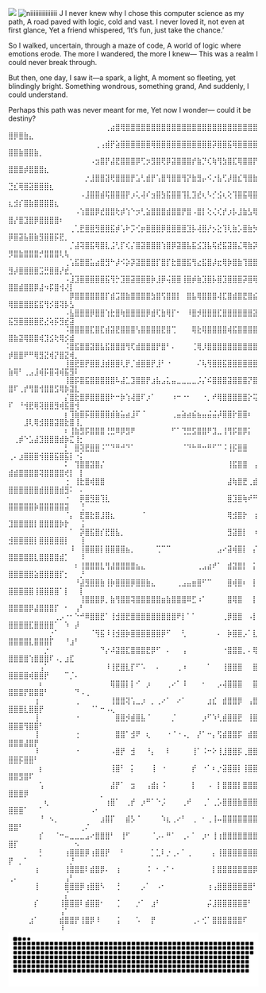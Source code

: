  
![](https://komarev.com/ghpvc/?username=Namiii135&color=grey)
<img src="output-onlinegiftools.gif" alt="niiiiiiiiiiiiiiii" width="30%" />
J
I never knew why I chose this computer science as my path,
A road paved with logic, cold and vast.
I never loved it, not even at first glance,
Yet a friend whispered, ‘It’s fun, just take the chance.’

So I walked, uncertain, through a maze of code,
A world of logic where emotions erode.
The more I wandered, the more I knew—
This was a realm I could never break through.

But then, one day, I saw it—a spark, a light,
A moment so fleeting, yet blindingly bright.
Something wondrous, something grand,
And suddenly, I could understand.

Perhaps this path was never meant for me,
Yet now I wonder—
could it be destiny?
⠀⠀⠀⠀⠀⠀⠀⠀⠀⠀⠀⠀⠀⠀⠀⠀⠀⠀⠀⢀⣴⣿⢿⣿⣿⣿⣿⣿⣿⣿⣿⣿⣿⣿⣿⣿⣿⣿⣿⣿⣿⣿⣿⣿⣿⣿⣿⣿⣿⣿⡿⣿⣷⣄⠀⠀⠀⠀⠀⠀⠀⠀⠀⠀⠀⠀⠀⠀⠀⠀
⠀⠀⠀⠀⠀⠀⠀⠀⠀⠀⠀⠀⠀⠀⠀⠀⠀⢀⢠⣾⡟⣵⣿⣿⣿⣿⣿⣿⢿⣿⣿⣿⣿⣿⣿⣿⣿⣿⣿⣿⡽⣿⣿⣯⢿⣿⣿⣿⣿⣿⣿⣷⣿⣿⣷⡀⠀⠀⠀⠀⠀⠀⠀⠀⠀⠀⠀⠀⠀⠀
⠀⠀⠀⠀⠀⠀⠀⠀⠀⠀⠀⠀⠀⠀⠀⠀⠠⣲⣿⡟⣼⣟⣿⣿⣿⡿⢋⡲⣻⣿⢟⡿⣽⣿⣿⣿⡞⣷⡙⢎⢷⢻⣳⣿⣏⢿⣿⣿⡟⣿⣿⣿⡾⣿⣿⣿⣆⠀⠀⠀⠀⠀⠀⠀⠀⠀⠀⠀⠀⠀
⠀⠀⠀⠀⠀⠀⠀⠀⠀⠀⠀⠀⠀⠀⠀⡐⣸⣿⣿⣽⢟⣿⣿⣿⡟⣡⢃⣾⡟⢡⣿⢻⣿⣿⢻⡝⣷⣻⡤⠪⡐⣧⢋⡼⣿⣎⢻⣿⣷⣙⣎⢿⣿⣽⣿⣿⣿⣆⠀⠀⠀⠀⠀⠀⠀⠀⠀⠀⠀⠀
⠀⠀⠀⠀⠀⠀⠀⠀⠀⠀⠀⠀⠀⠀⠠⣸⣿⣿⣾⢯⣿⣿⣿⡟⡰⢅⢼⠎⣲⣿⣳⣯⣿⣿⢹⣇⣹⣞⢆⠣⡊⣪⢆⢕⢹⣿⣯⢿⣿⣆⣺⡎⣿⣷⣿⣿⣿⣿⣆⠀⠀⠀⠀⠀⠀⠀⠀⠀⠀⠀
⠀⠀⠀⠀⠀⠀⠀⠀⠀⠀⠀⠀⠀⠠⢱⣿⣿⡿⣞⣿⣿⢗⡾⢱⠑⡲⢃⣵⣿⣿⣿⣾⣿⣿⡟⣿⠠⣿⡇⢕⢌⢎⡞⡰⡧⣸⣷⣣⢿⣿⡜⣿⣹⣿⡿⣿⣿⣿⣿⠆⠀⠀⠀⠀⠀⠀⠀⠀⠀⠀
⠀⠀⠀⠀⠀⠀⠀⠀⠀⠀⠀⠀⢀⢁⣟⣿⣿⣻⣿⣿⣯⡾⢡⠗⡩⢊⡶⣿⣿⣿⡿⣿⣿⣿⣿⣹⡧⢼⣿⡜⡢⣕⢹⢇⣷⡡⣿⣷⡳⡿⣿⣽⣧⣿⣷⣻⣿⣿⡯⣟⡀⠀⠀⠀⠀⠀⠀⠀⠀⠀
⠀⠀⠀⠀⠀⠀⠀⠀⠀⠀⠀⠀⡈⣼⢽⣿⣯⢿⣿⣇⣨⢃⡏⢎⡌⣿⣽⣿⣿⣿⢱⣿⡿⣽⣿⣧⣯⣪⣹⣧⢯⣞⣯⣽⣿⣌⢿⣷⡽⡻⣿⣷⣿⣿⣿⡚⣿⣿⣿⢇⢧⠀⠀⠀⠀⠀⠀⠀⠀⠀
⠀⠀⠀⠀⠀⠀⠀⠀⠀⠀⠀⢀⢡⣯⣿⣿⣥⣴⣿⣻⠓⡼⠪⡵⡽⣽⣿⣿⣿⡏⣿⡏⣗⣿⣿⣯⢻⣔⣯⣿⡼⣖⢿⡷⣿⣷⢹⣿⣿⣻⡼⣿⣿⣿⣿⣩⣛⣿⣿⡜⣞⡀⠀⠀⠀⠀⠀⠀⠀⠀
⠀⠀⠀⠀⠀⠀⠀⠀⠀⠀⠀⠠⣸⣹⣿⣿⣿⣿⣿⣯⢻⡓⣹⣿⣽⣿⣿⣿⡷⣸⡿⢬⣿⣿⢸⣿⡾⣷⣹⣿⡧⣿⣹⣿⣿⣿⡽⣿⢿⣿⣿⣾⣿⣿⡿⣼⠲⡯⣿⢺⢜⡇⠀⠀⠀⠀⠀⠀⠀⠀
⠀⠀⠀⠀⠀⠀⠀⠀⠀⠀⠀⠀⡿⣿⣿⣿⣿⣿⣿⡏⣾⣩⣿⣷⣿⣿⣿⣿⣳⣿⢫⣿⣿⡇⠀⣿⣧⢿⣿⣿⣿⢼⣏⣿⣾⣿⣟⣿⣮⢿⣿⣿⣿⣿⣯⣯⢻⡪⣿⢽⡧⣣⠀⠀⠀⠀⠀⠀⠀⠀
⠀⠀⠀⠀⠀⠀⠀⠀⠀⠀⠀⠠⣧⣿⣿⣿⡿⣿⣿⢱⣗⣿⢷⣿⣿⣿⣿⡿⣾⢏⣷⢿⡏⠂⠀⠸⣿⡺⣿⣿⣿⣏⣿⣿⣿⣿⣿⣿⣽⣯⣻⣿⣿⣿⣿⣟⣜⢵⡯⣻⣞⣽⠀⠀⠀⠀⠀⠀⠀⠀
⠀⠀⠀⠀⠀⠀⠀⠀⠀⠀⠀⠨⣿⣿⣿⣿⣏⣿⣏⣾⣽⣟⣿⣿⣿⢣⣿⣿⣿⣿⣟⣿⢉⠀⠀⠀⢿⣗⢿⣿⣿⣿⣿⢾⣯⣿⣿⣿⣿⣿⣷⣽⢿⣿⣿⢾⣹⣪⢗⢿⡪⣾⠀⠀⠀⠀⠀⠀⠀⠀
⠀⠀⠀⠀⠀⠀⠀⠀⠀⠀⠀⠨⣿⣯⣿⣿⣽⣿⣧⣯⣿⣿⣿⢻⢏⣾⣿⣿⣿⡟⣿⠃⠄⠀⠀⠀⢈⢿⡸⣿⣿⣿⣿⣿⣿⣿⣿⣿⣿⡾⣿⣿⠟⠛⢿⣻⣝⢾⡝⣿⣝⢾⡀⠀⠀⠀⠀⠀⠀⠀
⠀⠀⠀⠀⠀⠀⠀⠀⠀⠀⠀⢸⣿⣟⣿⡟⣿⣿⣸⣾⣿⣿⢇⡟⡈⣾⣿⣿⡟⣸⠃⠐⠀⠀⠀⠀⠀⠌⢧⢻⣿⣿⣯⣿⣿⣿⣿⣿⣿⣷⢿⠃⢀⣠⣸⢾⡯⣿⢽⢾⣯⣻⠇⠀⠀⠀⠀⠀⠀⠀
⠀⠀⠀⠀⠀⠀⠀⠀⠀⠀⠀⢸⣿⡯⣿⣯⣿⣿⣿⣿⣿⠧⣼⣁⣹⣿⣿⡟⣰⣧⣠⣅⣤⣀⣀⣀⣀⡨⡌⠮⣿⣿⣿⣽⣿⣿⣿⡝⣿⣿⠏⢀⡞⢻⣿⢺⣿⣿⣫⢿⡷⣽⣇⠀⠀⠀⠀⠀⠀⠀
⠀⠀⠀⠀⠀⠀⠀⠀⠀⠀⠀⡌⣿⣗⣿⡿⣿⣿⣿⣿⠗⠒⡷⢱⢼⣿⠏⡰⠁⠀⠀⠀⠰⠒⠐⠂⠀⠀⠐⡀⠞⢿⣿⣿⣿⣿⣿⡕⢭⠏⠀⠘⢺⣟⢿⢽⣿⣿⣻⢾⣯⣿⢺⠀⠀⠀⠀⠀⠀⠀
⠀⠀⠀⠀⠀⠀⠀⠀⠀⠀⠀⡆⢹⣷⣿⡯⣿⣿⣿⣿⣾⣷⣥⣴⣸⠏⠈⠀⠀⠀⠀⠀⢀⣤⣵⣴⣮⣦⣤⣬⣬⡼⣿⣿⡗⣿⣿⠆⠀⠀⠀⠀⣸⢇⢿⣺⣿⣿⣽⣿⣗⣿⢸⡀⠀⠀⠀⠀⠀⠀
⠀⠀⠀⠀⠀⠀⠀⠀⠀⠀⠀⠆⢸⣷⣻⡯⣿⣿⣿⢘⣛⠿⡿⣻⠟⠀⠀⠀⠀⠀⠀⠀⠋⠁⢙⣛⣫⣿⣿⠟⣹⣀⢸⢻⡯⣿⡿⡅⠀⠀⢀⡾⠑⣡⣼⣹⣿⣿⣿⣾⡷⣍⢸⡂⠀⠀⠀⠀⠀⠀
⠀⠀⠀⠀⠀⠀⠀⠀⠀⠀⠀⡃⠀⣿⢽⣟⣿⣿⠨⠉⠙⠛⠚⠙⠁⠀⠀⠀⠀⠀⠀⠀⠀⠀⠈⠙⠓⠛⠒⠛⠋⠉⠨⢸⡯⣿⣿⠀⠀⢀⠄⣰⣿⣿⣿⢺⣿⣿⣯⣿⣯⡇⠐⡅⠀⠀⠀⠀⠀⠀
⠀⠀⠀⠀⠀⠀⠀⠀⠀⠀⠀⠅⠀⢹⣿⣿⣽⣿⡌⠀⠀⠀⠀⠀⠀⠀⠀⠀⠀⠀⠀⠀⠀⠀⠀⠀⠀⠀⠀⠀⠀⠀⠀⢸⣯⣿⣿⠀⢠⣾⣾⣿⣿⣿⣿⢽⣿⣿⣿⣿⢞⡇⠀⡇⠀⠀⠀⠀⠀⠀
⠀⠀⠀⠀⠀⠀⠀⠀⠀⠀⠀⢐⠀⢸⣗⣿⢾⣿⣿⠀⠀⠀⠀⠀⠀⠀⠀⠀⠀⠀⠀⠀⠀⠀⠀⠀⠀⠀⠀⠀⠀⠀⠀⣼⢷⣿⣟⢀⣾⣿⣿⣿⣿⣿⣿⣾⣿⣿⣿⣾⣻⠅⠀⠄⠀⠀⠀⠀⠀⠀
⠀⠀⠀⠀⠀⠀⠀⠀⠀⠀⠀⠐⠀⠀⡿⣿⣻⣿⢹⣇⠀⠀⠀⠀⠀⠀⠀⠀⠀⠀⠀⠀⠀⠀⠀⠀⠀⠀⠀⠀⠀⠀⠀⣿⣹⣿⢷⠞⠛⣿⣿⣿⣿⣿⡷⣿⣿⣿⣿⣿⣽⠀⠀⢘⠀⠀⠀⠀⠀⠀
⠀⠀⠀⠀⠀⠀⠀⠀⠀⠀⠀⠈⡄⠀⣟⣿⣗⣿⣸⣿⣆⠀⠀⠀⠀⠀⠈⠀⠀⠀⠀⠀⠀⠀⠀⠀⠀⠀⠀⠀⠀⠀⠀⢿⣺⣿⡗⠀⢰⣹⣿⣿⣿⣿⡇⣿⣿⣿⣿⡷⡗⠀⠀⢨⠀⠀⠀⠀⠀⠀
⠀⠀⠀⠀⠀⠀⠀⠀⠀⠀⠀⠀⠁⠀⡽⣿⣯⣿⡎⣟⣿⣧⡀⠀⠀⠀⠀⠀⠀⠀⠀⠀⠀⠀⠀⠀⠀⠀⠀⠀⠀⠀⠀⣻⣽⣿⡇⠀⠰⣺⣿⣿⣿⣿⡇⣿⣿⣿⣿⣿⡇⠀⠀⢸⠀⠀⠀⠀⠀⠀
⠀⠀⠀⠀⠀⠀⠀⠀⠀⠀⠀⠀⠸⠀⢸⣿⣿⣿⡇⣿⣿⣿⣿⣦⡀⠀⠀⠀⠀⢉⠉⠉⠀⠀⠀⠀⠀⠀⠀⠀⠀⣠⠔⣽⢾⣿⡇⠀⡌⣿⣿⣿⣿⣿⣇⣿⣿⣿⣿⣾⡁⠀⠀⠸⠀⠀⠀⠀⠀⠀
⠀⠀⠀⠀⠀⠀⠀⠀⠀⠀⠀⠀⠀⠆⢸⣿⣿⣿⣇⢻⣼⣿⣿⣿⣿⣦⣄⠀⠀⠀⠀⠀⠀⠀⠀⠀⠀⢀⣠⣴⠞⠁⠀⣾⣽⣿⡇⠀⡅⣿⣿⣿⣿⣿⣵⣿⣿⣿⣿⡏⡂⠀⠀⡘⠀⠀⠀⠀⠀⠀
⠀⠀⠀⠀⠀⠀⠀⠀⠀⠀⠀⠀⠀⠘⣼⣻⣿⣿⣷⢸⡷⣿⣿⣿⡿⣿⣿⣷⣄⠀⠀⠀⠀⢀⣠⣤⣶⣿⠋⠉⠀⠀⠀⣿⢾⣿⠆⠀⡇⣿⣿⣿⣿⣿⢸⣿⣿⣿⣿⠁⡇⠀⠀⡇⠀⠀⠀⠀⠀⠀
⠀⠀⠀⠀⠀⠀⠀⠀⠀⠀⠀⠀⠀⠀⢸⣿⣿⣿⡿⡀⣷⢻⣿⣿⢽⣿⣿⣿⣿⣿⣶⣷⣿⣿⣿⠿⣋⠰⠁⠀⠀⠀⠀⣿⢿⣿⠀⠀⡇⣿⣿⣿⣿⡿⣼⣿⣿⣿⡏⠀⠂⠀⢠⠃⠀⠀⠀⠀⠀⠀
⠀⠀⠀⠀⠀⠀⠀⠀⠀⢀⡠⠐⠂⠑⠚⠿⣿⣿⣟⠁⢸⣺⣿⣟⣿⣿⣿⣿⣿⣿⣿⣿⣿⠟⡇⠁⠁⠀⠀⠀⠀⠀⢀⡿⣿⣿⠀⠠⡇⣿⣿⣿⣿⣏⣿⣿⣿⣿⠁⠀⠱⠀⡼⠀⠀⠀⠀⠀⠀⠀
⠀⠀⠀⠀⠀⠀⠀⠀⡐⠁⠀⠀⠀⠀⠀⠀⠈⢻⣯⠸⢸⣺⣿⡷⣿⣿⣿⣿⣿⣿⡿⠋⠀⠀⢃⠀⠀⠀⠀⠀⠀⠄⠀⡷⣿⣿⡠⠁⣇⣿⣿⣿⣿⣇⣿⣿⣿⡏⠀⠀⠘⣰⠃⠀⠀⠀⠀⠀⠀⠀
⠀⠀⠀⠀⠀⠀⠀⡐⠀⠀⠀⠀⠀⠀⠀⠀⠀⠀⠙⡔⠼⣽⣿⣏⣿⣿⣿⣟⡿⠋⠀⠄⠀⠀⢠⠀⠀⠀⠀⠀⠀⠀⠐⣿⣿⣿⡀⠄⢿⣿⣿⣿⣿⢱⣿⣿⣿⠏⠠⡀⣰⣏⠀⠀⠀⠀⠀⠀⠀⠀
⠀⠀⠀⠀⠀⠀⢠⠁⠀⠀⠀⠀⠀⠀⠀⠀⠀⠀⠀⠸⢸⣟⣿⣇⡏⠋⠡⠀⠀⠄⠀⠀⠀⢀⠰⠀⠀⠀⠀⠁⠀⠀⢸⣿⣿⣿⠀⠀⣿⣿⣿⣿⣿⢾⣿⣿⡟⠀⠀⠀⠉⡈⠄⠀⠀⠀⠀⠀⠀⠀
⠀⠀⠀⠀⠀⠀⠆⠀⠀⠀⠀⠀⠀⠀⠀⠀⠀⠀⠀⠀⢿⣿⣿⡇⡇⠊⠀⡰⠀⠀⠀⢀⠔⠁⠸⠀⠀⠀⠂⠀⠀⡠⢼⣿⣿⣿⠀⠀⣿⣿⣿⣿⡟⣿⣿⣿⠃⠀⠀⠀⠀⠀⠙⠠⢀⠀⠀⠀⠀⠀
⠀⠀⠀⠀⠀⢰⠀⠀⠀⠀⠀⠀⠀⢀⠀⠀⠀⠀⠀⠀⢸⣿⣿⢽⢡⣀⡰⠀⡀⢀⠔⠁⠀⠔⠁⠀⠀⠀⠀⣰⣎⠀⣾⣿⣿⡿⠀⢠⣿⣿⣿⣿⣇⣿⣿⡟⠀⠀⠀⠀⠀⠀⠀⠀⠀⠈⠁⠒⠠⢄
⠀⠀⠀⠀⠀⢸⠀⠀⠀⠀⠀⠀⠀⠐⠀⠀⠀⠀⠀⠀⠀⣿⣿⡺⣾⣿⣧⠈⠀⠀⠀⠀⡈⠀⠀⠀⠀⠀⡰⠋⠱⢃⣾⣿⣿⣟⠀⢸⣿⣿⣿⣿⢻⣿⣿⠃⠀⠀⠀⠀⠀⠀⠀⠀⠀⠀⠀⠀⠀⠀
⠀⠀⠀⠀⠀⢸⠀⠀⠀⠀⠀⠀⠀⢐⠀⠀⠀⠀⠀⠀⠀⣿⣿⠁⣺⠟⠀⢆⠀⠀⠀⠐⠈⠐⠠⡀⠀⡜⠁⠒⡄⢫⣾⣿⣿⡯⠀⣾⣿⣿⣿⣿⣼⣿⡟⠀⠀⠀⠀⠀⠀⠀⠀⠀⠀⠀⠀⠀⠀⠀
⠀⠀⠀⠀⠀⠸⠀⠀⠀⠀⠀⠀⠀⠐⠀⠀⠀⠀⠀⠀⠠⣿⡟⠀⣺⠀⠀⠘⡄⠀⠀⠇⠀⠀⠀⠀⢸⠁⠨⠒⠕⢸⣸⣿⣿⡯⢀⣿⣿⣿⣿⡯⣿⣿⠃⠀⠀⠀⠀⠀⠀⠀⠀⠀⠀⠀⠀⠀⠀⠀
⠀⠀⠀⠀⠀⠀⡆⠀⠀⠀⠀⠀⠀⠀⠀⠀⠀⠀⠀⠀⢸⣿⠃⠀⡅⠀⠀⠀⢸⠀⠐⠀⠀⠀⠀⠀⡞⠀⠐⠁⠆⡐⣽⣿⣿⡇⢸⣿⣿⣿⣿⣻⣿⠏⠀⠀⠀⠀⠀⠀⠀⠀⠀⠀⠀⠀⠀⠀⠀⠀
⠀⠀⠀⠀⠀⠀⢡⠀⠀⠀⠀⠀⠀⠀⠀⠀⠀⠀⠀⠀⣼⡟⠁⠀⣲⠀⠀⢠⣾⡆⠨⠀⠀⠀⠀⠀⡇⠀⠀⠠⠀⡇⣿⣿⣿⡇⣿⣿⣿⣿⣿⣿⡿⠀⠀⠀⠀⠀⠀⠀⠀⠀⠀⠀⠀⠀⠀⡀⠀⠀
⠀⠀⠀⠀⠀⠀⠀⢆⠀⠀⠀⠀⠀⠀⠀⠀⠀⠀⠀⢰⣿⠁⠀⢀⡞⠀⡰⠛⠁⠑⡨⠀⠀⠀⢀⠞⠀⠀⢀⠁⢀⡡⣿⣿⣿⣷⣿⣿⣿⣿⣿⣿⠁⠀⠀⠁⠀⠀⠀⠀⠀⠀⠀⠀⠀⠠⠂⠀⠀⠀
⠀⠀⠀⠀⠀⠀⠘⠀⠢⡀⠀⠀⠀⠀⠀⠀⠀⠀⣰⣿⡏⠀⠀⣾⡣⠈⠀⠀⠀⠀⠱⣆⢀⠔⠃⠀⢀⠀⠂⢀⢸⠤⣿⣿⣿⣿⣿⣿⣿⣿⣿⠃⠀⠀⠀⠀⠀⠀⠀⠀⠀⠀⠀⢀⠌⠀⠀⠀⠀⠀
⠀⠀⠀⠀⠀⠀⡎⠀⠀⠈⠒⠤⣀⣀⣀⣠⠔⣿⣿⣿⠃⠀⢸⠋⠀⠀⠀⠀⠈⡠⠄⠛⠁⠀⢀⠄⠁⠀⡰⠂⢸⢰⣿⣿⣿⣿⣿⣿⣿⣿⡏⠀⠀⠀⠀⠀⠀⠀⠀⠀⠀⠀⠢⠀⠀⠀⠀⠀⠀⠀
⠀⠀⠀⠀⠀⠀⡃⠀⠀⠀⠀⢰⣿⣿⣿⡿⢰⣿⣿⡟⠀⠀⠃⠀⠀⠀⠀⠀⡁⣁⠇⡐⢀⠄⠁⢀⠀⠀⠀⠀⡄⢸⣿⣿⣿⣿⣿⣿⣿⡟⠀⡀⠁⠀⠀⠀⠀⠀⠀⠀⠀⡘⠀⠀⠀⠀⠀⠀⠀⠀
⠀⠀⠀⠀⠀⢰⠀⠀⠀⠀⠀⢸⣿⣿⣿⠇⣾⣿⡿⠄⠀⢰⠀⠀⠀⠀⠀⠨⠀⠂⠠⠁⠂⠀⠀⠀⠀⠀⠀⠀⡇⣿⣿⣿⣿⣿⣿⣿⡿⢀⠄⠀⠀⠀⠀⠀⠀⠀⠀⠀⢠⠃⠀⠀⠀⠀⠀⠀⠀⠀
⠀⠀⠀⠀⠀⢸⠀⠀⠀⠀⠀⣿⣿⣿⡿⢰⣿⣿⠣⠀⠀⢘⠀⠀⠀⠀⡠⠁⠀⠠⠂⠀⠀⠀⠀⠀⠀⠀⠀⢰⢠⣿⣿⣿⣿⣿⣿⣿⠃⠀⠀⠀⠀⠀⠀⠀⠀⠀⠀⠀⡌⠀⠀⠀⠀⠀⠀⠀⠀⠀
⠀⠀⠀⠀⠀⡎⠀⠀⠀⠀⢸⣿⣿⣿⠇⣾⣿⣿⠂⠀⠀⢈⠀⠀⠀⡐⠁⠀⣰⠃⠀⠀⠀⠀⠀⠀⠀⠀⠀⡬⣸⣿⣿⣿⣿⣿⣿⠃⠀⠀⠀⠀⠀⠀⠀⠀⠀⠀⠀⢠⠁⠀⠀⠀⠀⠀⠀⠀⠀⠀
⠀⠀⠀⠀⣰⠁⠀⠀⠀⠀⣾⣿⣿⡟⢸⣿⡿⠸⠀⠀⠀⢨⠀⠀⠀⠡⠀⠀⡟⠀⠀⠀⠀⠀⠀⠀⢀⠄⢊⠁⣿⣿⣿⣿⣿⣿⠏⠀⠀⠀⠀⠀⠀⠀⠀⠀⠀⠀⠀⠸⠀⠀⠀⠀⠀⠀⠀⠀⠀⠀<picture>
  <source media="(prefers-color-scheme: dark)" srcset="https://raw.githubusercontent.com/Namiii135/Namiii135/output/github-snake-dark.svg" />
  <source media="(prefers-color-scheme: light)" srcset="https://raw.githubusercontent.com/Namiii135/Namiii135/output/github-snake.svg" />
  <img alt="github-snake" src="https://raw.githubusercontent.com/Namiii135/Namiii135/output/github-snake.svg" />
</picture>
